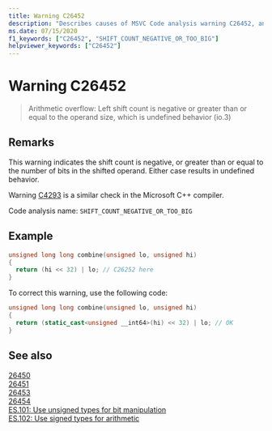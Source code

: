 ```yaml
---
title: Warning C26452
description: "Describes causes of MSVC Code analysis warning C26452, and how to fix the issue."
ms.date: 07/15/2020
f1_keywords: ["C26452", "SHIFT_COUNT_NEGATIVE_OR_TOO_BIG"]
helpviewer_keywords: ["C26452"]
---
```

# Warning C26452

> Arithmetic overflow: Left shift count is negative or greater than or equal to the operand size, which is undefined behavior (io.3)

## Remarks

This warning indicates the shift count is negative, or greater than or equal to the number of bits in the shifted operand. Either case results in undefined behavior.

Warning [C4293](https://learn.microsoft.com/cpp/error-messages/compiler-warnings/compiler-warning-level-1-c4293) is a similar check in the Microsoft C++ compiler.

Code analysis name: `SHIFT_COUNT_NEGATIVE_OR_TOO_BIG`

## Example

```cpp
unsigned long long combine(unsigned lo, unsigned hi)
{
  return (hi << 32) | lo; // C26252 here
}
```

To correct this warning, use the following code:

```cpp
unsigned long long combine(unsigned lo, unsigned hi)
{
  return (static_cast<unsigned __int64>(hi) << 32) | lo; // OK
}
```

## See also

[26450](c26450.md)\
[26451](c26451.md)\
[26453](c26453.md)\
[26454](c26454.md)\
[ES.101: Use unsigned types for bit manipulation](https://isocpp.github.io/CppCoreGuidelines/CppCoreGuidelines#Res-unsigned)\
[ES.102: Use signed types for arithmetic](https://isocpp.github.io/CppCoreGuidelines/CppCoreGuidelines#Res-signed)
